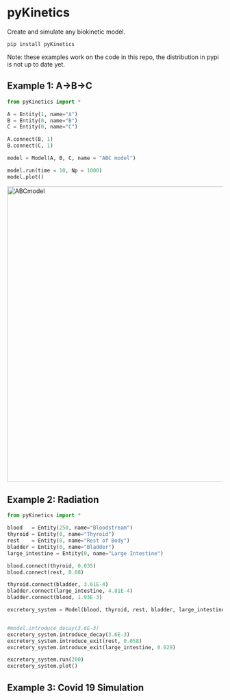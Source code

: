 # pyKinetics

Create and simulate any biokinetic model.

```
pip install pyKinetics
```

Note: these examples work on the code in this repo, the distribution in pypi is not up to date yet.

## Example 1: A->B->C

```python
from pyKinetics import *

A = Entity(1, name="A")
B = Entity(0, name="B")
C = Entity(0, name="C")

A.connect(B, 1)
B.connect(C, 1)

model = Model(A, B, C, name = "ABC model")

model.run(time = 10, Np = 1000)
model.plot()
```

<img align="middle" alt="ABCmodel" src = "https://user-images.githubusercontent.com/63464503/128603547-cea700e3-00f6-4c6f-9b8b-5c22629b7ca6.png" width = "688"> 

## Example 2: Radiation 

```python
from pyKinetics import *

blood   = Entity(250, name="Bloodstream")
thyroid = Entity(0, name="Thyroid")
rest    = Entity(0, name="Rest of Body")
bladder = Entity(0, name="Bladder")
large_intestine = Entity(0, name="Large Intestine")

blood.connect(thyroid, 0.035)
blood.connect(rest, 0.08)

thyroid.connect(bladder, 3.61E-4)
bladder.connect(large_intestine, 4.81E-4)
bladder.connect(blood, 1.93E-3)

excretory_system = Model(blood, thyroid, rest, bladder, large_intestine, name = "Radio-isotope model")


#model.introduce_decay(3.6E-3)
excretory_system.introduce_decay(3.6E-3)
excretory_system.introduce_exit(rest, 0.058)
excretory_system.introduce_exit(large_intestine, 0.029)

excretory_system.run(200)
excretory_system.plot()
```


## Example 3: Covid 19 Simulation 
